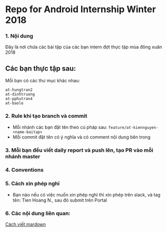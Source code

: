 # Repo for Android Internship Winter 2018

### 1. Nội dung

Đây là nơi chứa các bài tập của các bạn intern đợt thực tập mùa đông xuân 2018

Các bạn thực tập sau:
- 

Mỗi bạn có các thư mục khác nhau:
```
at-hungtran2
at-dinhtruong
at-pphutran4
at-baole
```

### 2. Rule khi tạo branch và commit
- Mỗi nhánh các bạn đặt tên theo cú pháp sau: `feature/at-kiennguyen-<name-baitap>`
- Mỗi commit đặt tên có ý nghĩa và có comment nội dung bên trong

### 3. Mỗi bạn đều viết daily report và push lên, tạo PR vào mỗi nhánh master

### 4. Conventions

### 5. Cách xin phép nghỉ
- Bạn nào nếu có việc muốn xin phép nghỉ thì xin phép trên slack, và tag tên: Tien Hoang N., sau đó submit trên Portal

### 6. Các nội dung liên quan:
[Cách viết mardown](https://marxi.co/)

